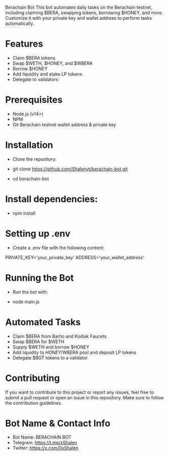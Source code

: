 Berachain Bot
This bot automates daily tasks on the Berachain testnet, including claiming $BERA, swapping tokens, borrowing $HONEY, and more. Customize it with your private key and wallet address to perform tasks automatically.

# Features
* Claim $BERA tokens
* Swap $WETH, $HONEY, and $WBERA
* Borrow $HONEY
* Add liquidity and stake LP tokens
* Delegate to validators

# Prerequisites
* Node.js (v14+)
* NPM
* Git
Berachain testnet wallet address & private key

# Installation
* Clone the repository:

* git clone https://github.com/Shalenyt/berachain-bot.git

* cd berachain-bot

# Install dependencies:

* npm install

# Setting up .env
* Create a .env file with the following content:

PRIVATE_KEY='your_private_key'
ADDRESS='your_wallet_address'

# Running the Bot
* Run the bot with:

* node main.js

# Automated Tasks
* Claim $BERA from Bartio and Kodiak Faucets
* Swap $BERA for $WETH
* Supply $WETH and borrow $HONEY
* Add liquidity to $HONEY/$WBERA pool and deposit LP tokens
* Delegate $BGT tokens to a validator

# Contributing
If you want to contribute to this project or report any issues, feel free to submit a pull request or open an issue in this repository. Make sure to follow the contribution guidelines.

# Bot Name & Contact Info

* Bot Name: BERACHAIN BOT
* Telegram: https://t.me/xShalen
* Twitter: https://x.com/0xShalen
